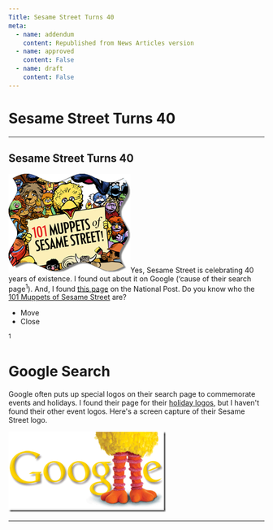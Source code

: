 ```yaml
---
Title: Sesame Street Turns 40
meta:
  - name: addendum
    content: Republished from News Articles version
  - name: approved
    content: False
  - name: draft
    content: False
---
```

# Sesame Street Turns 40

---
## Sesame Street Turns 40


[![101 Muppets of Sesame Street](images/2009/WLW-SesameStreetTurns40_6084-image_thumb.png "101 Muppets of Sesame Street")](images/2009/WLW-SesameStreetTurns40_6084-image_2.png)Yes, Sesame Street is celebrating 40 years of existence. I found out about it on Google (‘cause of their <!--Begin mp_html_link_1_a3ee740f-->search page<sup class="itcexpand-super">1</sup><!--End mp_html_link_1_a3ee740f-->). And, I found [this page](http://www.nationalpost.com/muppets/index.html) on the National Post. Do you know who the [101 Muppets of Sesame Street](http://www.nationalpost.com/muppets/index.html) are?

<!--Begin mp_html_detail_1_a3ee740f--> 
- Move
- Close

<sup class="itcexpand-super">1</sup><!--Begin mp_html_detail_body_1_a3ee740f--> 




# Google Search


Google often puts up special logos on their search page to commemorate events and holidays. I found their page for their [holiday logos](http://www.google.com/logos/index.html), but I haven't found their other event logos. Here's a screen capture of their Sesame Street logo.



[![Search Google for Sesame Street](images/2009/WLW-SesameStreetTurns40_6084-image_5.png "Search Google for Sesame Street")](http://www.google.ca/search?q=sesame+street&amp;ct=bigbird-hp&amp;oi=ddle)





<!--End mp_html_detail_body_1_a3ee740f-->
 <!--End mp_html_detail_1_a3ee740f-->







---
